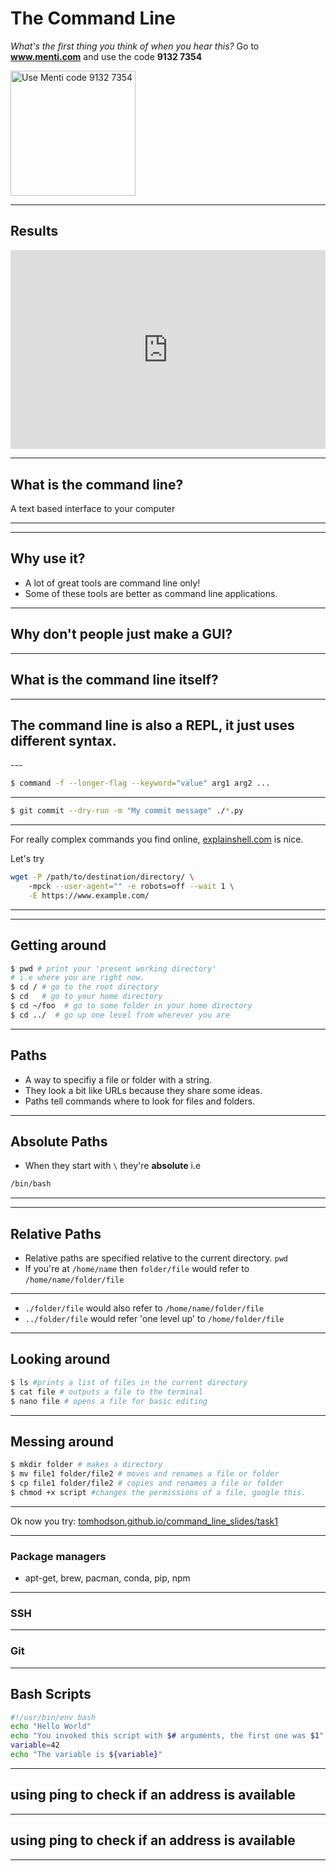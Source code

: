 # The Command Line
_What's the first thing you think of when you hear this?_
Go to **www.menti.com** and use the code **9132 7354**
<!-- https://www.albionresearch.com/tools/urlencode -->
<img src="https://api.qrserver.com/v1/create-qr-code/?data=https%3A%2F%2Fwww.menti.com%2Fp6qu6susje&size=100x100&qzone=1&format=svg&ecc=L" alt="Use Menti code 9132 7354" title="Menti QR Code" width = "200px"/>


---
## Results
<div style='position: relative; padding-bottom: 56.25%; padding-top: 35px; height: 0; overflow: hidden;'><iframe sandbox='allow-scripts allow-same-origin allow-presentation' allowfullscreen='true' allowtransparency='true' frameborder='0' height='315' src='https://www.mentimeter.com/embed/c92cb2f99d7edcaa0b0be2a177c5f231/1edf2d837bdd' style='position: absolute; top: 0; left: 0; width: 100%; height: 100%;' width='420'></iframe></div>

---
## What is the command line?
A text based interface to your computer <!-- .element: class="fragment" -->

---
<div>
    <!--
    {
        "URL": "casts/task1.cast",
        "poster": "npt:1:23",
        "autoplay": false,
        "preload": true,
        "font-size": "medium",
        "theme": "asciinema"
    } 
    -->
</div>

---
## Why use it?
- A lot of great tools are command line only!<!-- .element: class="fragment" -->
- Some of these tools are better as command line applications. <!-- .element: class="fragment" -->
---
## Why don't people just make a GUI?
---
## What is the command line itself?
---
The command line is also a REPL, it just uses different syntax.  
---
<div class="asciicast">
    <!--
    {
        "URL": "casts/git.cast",
        "poster": "npt:2:30",
        "autoplay": false,
        "preload": true,
        "font-size": "medium",
        "theme": "asciinema",
        "rows":30
    } 
    -->
</div>
---

```bash
$ command -f --longer-flag --keyword="value" arg1 arg2 ...
```

---

```bash
$ git commit --dry-run -m "My commit message" ./*.py 
```
---
For really complex commands you find online, [explainshell.com]() is nice.

Let's try
```bash
wget -P /path/to/destination/directory/ \ 
    -mpck --user-agent="" -e robots=off --wait 1 \
    -E https://www.example.com/
```
---
<!-- .slide: data-background-iframe="https://www.explainshell.com/explain?cmd=wget+-P+%2Fpath%2Fto%2Fdestination%2Fdirectory%2F+-mpck+--user-agent%3D%22%22+-e+robots%3Doff+--wait+1+-E+https%3A%2F%2Fwww.example.com%2F#" data-background-interactive data-background-transition="zoom"-->
---
## Getting around
```bash
$ pwd # print your 'present working directory' 
# i.e where you are right now.
$ cd / # go to the root directory
$ cd   # go to your home directory
$ cd ~/foo  # go to some folder in your home directory
$ cd ../  # go up one level from wherever you are
```

---
## Paths

- A way to specifiy a file or folder with a string.
- They look a bit like URLs because they share some ideas.
- Paths tell commands where to look for files and folders. 

---
## Absolute Paths

- When they start with `\` they're **absolute** i.e 
```bash 
/bin/bash
```
---
---
## Relative Paths

- Relative paths are specified relative to the current directory. `pwd`
- If you're at `/home/name` then `folder/file` would refer to `/home/name/folder/file`
---
- `./folder/file` would also refer to `/home/name/folder/file`
- `../folder/file` would refer 'one level up' to `/home/folder/file`

---
## Looking around

```bash
$ ls #prints a list of files in the current directory
$ cat file # outputs a file to the terminal 
$ nano file # opens a file for basic editing
```

---
## Messing around

```bash
$ mkdir folder # makes a directory
$ mv file1 folder/file2 # moves and renames a file or folder
$ cp file1 folder/file2 # copies and renames a file or folder
$ chmod +x script #changes the permissions of a file, google this. 
```

---
Ok now you try:
[tomhodson.github.io/command_line_slides/task1](https://tomhodson.github.io/command_line_slides/task1)

---
### Package managers
- apt-get, brew, pacman, conda, pip, npm


---
### SSH

---

### Git

---
## Bash Scripts
```bash [1-2|3|4]
#!/usr/bin/env bash
echo "Hello World"
echo "You invoked this script with $# arguments, the first one was $1"
variable=42
echo "The variable is ${variable}"
```

---
## using ping to check if an address is available
<div class="asciicast">
    <!--
    {
        "URL": "casts/ping.cast",
        "poster": "npt:1:23",
        "autoplay": false,
        "preload": true,
        "font-size": "medium",
        "theme": "asciinema"
    } 
    -->
</div>

---
## using ping to check if an address is available
<div class="asciicast">
    <!--
    {
        "URL": "casts/brew.cast",
        "poster": "npt:1:23",
        "autoplay": false,
        "preload": true,
        "font-size": "medium",
        "theme": "asciinema"
    } 
    -->
</div>

---



